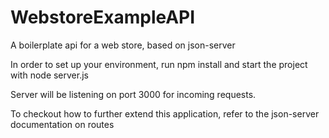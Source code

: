 # WebstoreExampleAPI
A boilerplate api for a web store, based on json-server

In order to set up your environment, run npm install and start the project with node server.js

Server will be listening on port 3000 for incoming requests.

To checkout how to further extend this application, refer to the json-server documentation on routes
